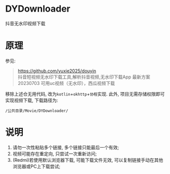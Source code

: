 # DYDownloader
抖音无水印视频下载

# 原理
参见:  
> https://github.com/yuxie2025/douyin  
> 抖音短视频无水印下载工具,解析抖音视频,无水印下载App 最新方案 20230703 可用uc视频（无水印），西瓜视频下载


移除上述仓无用代码, 改为`kotlin`+`okhttp`+`协程`实现. 此外, 项目无需存储权限即可实现视频下载, 下载路径为: 
```
/公共目录/Movie/DYDownloader/
```

# 说明
1. 请勿一次性粘贴多个链接, 多个链接只能最后一个有效;
2. 视频可能存在重定向, 只尝试一次重新访问;
3. (Redmi)若使用默认浏览器下载, 可能下载文件无效, 可以复制链接手动在其他浏览器或PC上下载尝试;
